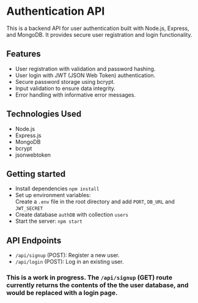 # Authentication API

This is a backend API for user authentication built with Node.js, Express, and MongoDB. It provides secure user registration and login functionality.

## Features

* User registration with validation and password hashing.
* User login with JWT (JSON Web Token) authentication.
* Secure password storage using bcrypt.
* Input validation to ensure data integrity.
* Error handling with informative error messages.

## Technologies Used

* Node.js
* Express.js
* MongoDB
* bcrypt
* jsonwebtoken

## Getting started

* Install dependencies
``` npm install ```
* Set up environment variables:\
Create a `.env` file in the root directory and add `PORT`, `DB_URL` and `JWT_SECRET`
* Create database `authDB` with collection `users`
* Start the server:
`npm start`

## API Endpoints
* `/api/signup` (POST): Register a new user.
* `/api/login` (POST): Log in an existing user.

### This is a work in progress. The `/api/signup` (GET) route currently returns the contents of the the user database, and would be replaced with a login page.